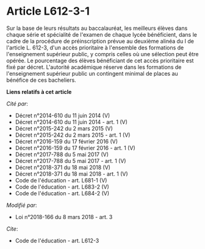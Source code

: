 # Article L612-3-1

Sur la base de leurs résultats au baccalauréat, les meilleurs élèves dans chaque série et spécialité de l'examen de chaque
lycée bénéficient, dans le cadre de la procédure de préinscription prévue au deuxième alinéa du I de l'article L. 612-3, d'un
accès prioritaire à l'ensemble des formations de l'enseignement supérieur public, y compris celles où une sélection peut être
opérée. Le pourcentage des élèves bénéficiant de cet accès prioritaire est fixé par décret. L'autorité académique réserve
dans les formations de l'enseignement supérieur public un contingent minimal de places au bénéfice de ces bacheliers.

**Liens relatifs à cet article**

_Cité par_:

  - Décret n°2014-610 du 11 juin 2014 (V)
  - Décret n°2014-610 du 11 juin 2014 - art. 1 (V)
  - Décret n°2015-242 du 2 mars 2015 (V)
  - Décret n°2015-242 du 2 mars 2015 - art. 1 (V)
  - Décret n°2016-159 du 17 février 2016 (V)
  - Décret n°2016-159 du 17 février 2016 - art. 1 (V)
  - Décret n°2017-788 du 5 mai 2017 (V)
  - Décret n°2017-788 du 5 mai 2017 - art. 1 (V)
  - Décret n°2018-371 du 18 mai 2018 (V)
  - Décret n°2018-371 du 18 mai 2018 - art. 1 (V)
  - Code de l'éducation - art. L681-1 (V)
  - Code de l'éducation - art. L683-2 (V)
  - Code de l'éducation - art. L684-2 (V)

_Modifié par_:

  - Loi n°2018-166 du 8 mars 2018 - art. 3

_Cite_:

  - Code de l'éducation - art. L612-3
